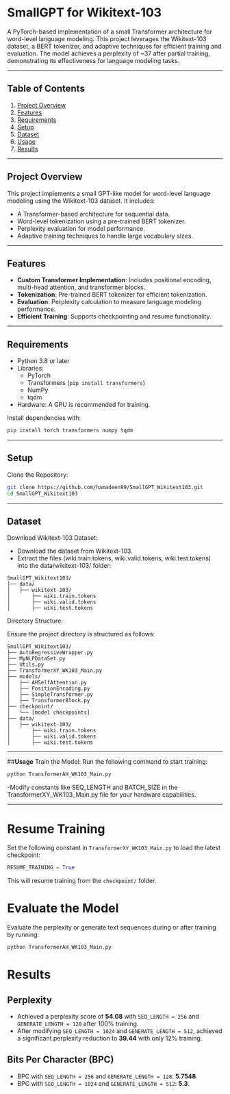 # **SmallGPT for Wikitext-103**

A PyTorch-based implementation of a small Transformer architecture for word-level language modeling. This project leverages the Wikitext-103 dataset, a BERT tokenizer, and adaptive techniques for efficient training and evaluation. The model achieves a perplexity of ~37 after partial training, demonstrating its effectiveness for language modeling tasks.

---

## **Table of Contents**
1. [Project Overview](#project-overview)
2. [Features](#features)
3. [Requirements](#requirements)
4. [Setup](#setup)
5. [Dataset](#dataset)
6. [Usage](#usage)
7. [Results](#results)


---

## **Project Overview**
This project implements a small GPT-like model for word-level language modeling using the Wikitext-103 dataset. It includes:
- A Transformer-based architecture for sequential data.
- Word-level tokenization using a pre-trained BERT tokenizer.
- Perplexity evaluation for model performance.
- Adaptive training techniques to handle large vocabulary sizes.

---

## **Features**
- **Custom Transformer Implementation**: Includes positional encoding, multi-head attention, and transformer blocks.
- **Tokenization**: Pre-trained BERT tokenizer for efficient tokenization.
- **Evaluation**: Perplexity calculation to measure language modeling performance.
- **Efficient Training**: Supports checkpointing and resume functionality.

---

## **Requirements**
- Python 3.8 or later
- Libraries:
  - PyTorch
  - Transformers (`pip install transformers`)
  - NumPy
  - tqdm
- Hardware: A GPU is recommended for training.

Install dependencies with:
```bash
pip install torch transformers numpy tqdm
```

---

## **Setup**
Clone the Repository:
```bash
git clone https://github.com/hamadeen99/SmallGPT_Wikitext103.git
cd SmallGPT_Wikitext103
```

---

## **Dataset**
Download Wikitext-103 Dataset:
- Download the dataset from Wikitext-103.
- Extract the files (wiki.train.tokens, wiki.valid.tokens, wiki.test.tokens) into the data/wikitext-103/ folder:

```Data Structure
SmallGPT_Wikitext103/
├── data/
│   ├── wikitext-103/
│       ├── wiki.train.tokens
│       ├── wiki.valid.tokens
│       ├── wiki.test.tokens
```
Directory Structure:

Ensure the project directory is structured as follows:
```files Structure
SmallGPT_Wikitext103/
├── AutoRegressiveWrapper.py
├── MyNLPDataSet.py
├── Utils.py
├── TransformerXY_WK103_Main.py
├── models/
│   ├── AHSelfAttention.py
│   ├── PositionEncoding.py
│   ├── SimpleTransformer.py
│   ├── TransformerBlock.py
├── checkpoint/
│   └── [model checkpoints]
├── data/
│   ├── wikitext-103/
│       ├── wiki.train.tokens
│       ├── wiki.valid.tokens
│       ├── wiki.test.tokens
```

---

##**Usage**
Train the Model:
Run the following command to start training:

```bash
python TransformerAH_WK103_Main.py
```

-Modify constants like SEQ_LENGTH and BATCH_SIZE in the TransformerXY_WK103_Main.py file for your hardware capabilities.

---


# Resume Training

Set the following constant in `TransformerXY_WK103_Main.py` to load the latest checkpoint:

```python
RESUME_TRAINING = True
```

This will resume training from the `checkpoint/` folder.

# Evaluate the Model

Evaluate the perplexity or generate text sequences during or after training by running:

```bash
python TransformerAH_WK103_Main.py
```

# Results

## Perplexity

- Achieved a perplexity score of **54.08** with `SEQ_LENGTH = 256` and `GENERATE_LENGTH = 128` after 100% training.
- After modifying `SEQ_LENGTH = 1024` and `GENERATE_LENGTH = 512`, achieved a significant perplexity reduction to **39.44** with only 12% training.

## Bits Per Character (BPC)

- BPC with `SEQ_LENGTH = 256` and `GENERATE_LENGTH = 128`: **5.7548**.
- BPC with `SEQ_LENGTH = 1024` and `GENERATE_LENGTH = 512`: **5.3**.
















